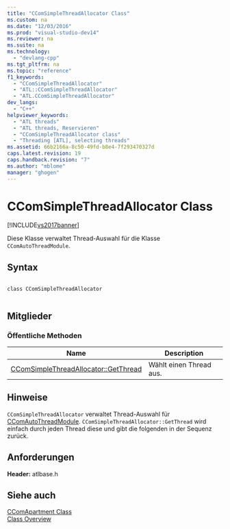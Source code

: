```yaml
---
title: "CComSimpleThreadAllocator Class"
ms.custom: na
ms.date: "12/03/2016"
ms.prod: "visual-studio-dev14"
ms.reviewer: na
ms.suite: na
ms.technology: 
  - "devlang-cpp"
ms.tgt_pltfrm: na
ms.topic: "reference"
f1_keywords: 
  - "CComSimpleThreadAllocator"
  - "ATL::CComSimpleThreadAllocator"
  - "ATL.CComSimpleThreadAllocator"
dev_langs: 
  - "C++"
helpviewer_keywords: 
  - "ATL threads"
  - "ATL threads, Reservieren"
  - "CComSimpleThreadAllocator class"
  - "Threading [ATL], selecting threads"
ms.assetid: 66b2166a-8c50-49fd-b8e4-7f293470327d
caps.latest.revision: 19
caps.handback.revision: "7"
ms.author: "mblome"
manager: "ghogen"
---
```

# CComSimpleThreadAllocator Class
[!INCLUDE[vs2017banner](../../assembler/inline/includes/vs2017banner.md)]

Diese Klasse verwaltet Thread\-Auswahl für die Klasse `CComAutoThreadModule`.  
  
## Syntax  
  
```  
  
class CComSimpleThreadAllocator  
  
```  
  
## Mitglieder  
  
### Öffentliche Methoden  
  
|Name|Description|  
|----------|-----------------|  
|[CComSimpleThreadAllocator::GetThread](../Topic/CComSimpleThreadAllocator::GetThread.md)|Wählt einen Thread aus.|  
  
## Hinweise  
 `CComSimpleThreadAllocator` verwaltet Thread\-Auswahl für [CComAutoThreadModule](../../atl/reference/ccomautothreadmodule-class.md).  `CComSimpleThreadAllocator::GetThread` wird einfach durch jeden Thread diese und gibt die folgenden in der Sequenz zurück.  
  
## Anforderungen  
 **Header:**  atlbase.h  
  
## Siehe auch  
 [CComApartment Class](../../atl/reference/ccomapartment-class.md)   
 [Class Overview](../../atl/atl-class-overview.md)
